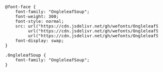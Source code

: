 <pre>
@font-face {
    font-family: "OngleleafSoup";
    font-weight: 300;
    font-style: normal;
    src: url("https://cdn.jsdelivr.net/gh/wefonts/OngleleafSoup/OngleleafSoup.woff2") format("woff2"),
         url("https://cdn.jsdelivr.net/gh/wefonts/OngleleafSoup/OngleleafSoup.woff") format("woff"),
         url("https://cdn.jsdelivr.net/gh/wefonts/OngleleafSoup/OngleleafSoup.ttf") format("truetype");
    font-display: swap;
}

.OngleleafSoup {
    font-family: "OngleleafSoup";
}
  
</pre>
